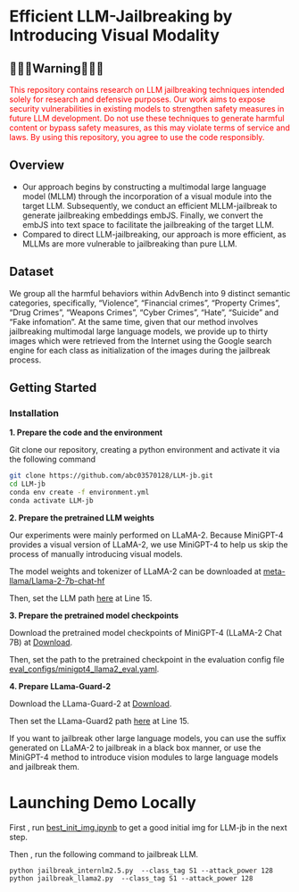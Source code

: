# Efficient LLM-Jailbreaking by Introducing Visual Modality

## 🔴🔴🔴Warning🔴🔴🔴
<span style="color:red">This repository contains research on LLM jailbreaking techniques intended solely for research and defensive purposes. Our work aims to expose security vulnerabilities in existing models to strengthen safety measures in future LLM development. Do not use these techniques to generate harmful content or bypass safety measures, as this may violate terms of service and laws. By using this repository, you agree to use the code responsibly.</span>

## Overview
- Our approach begins by constructing a multimodal large language model (MLLM) through the incorporation of a visual module into the target LLM. Subsequently, we conduct an efficient MLLM-jailbreak to
generate jailbreaking embeddings embJS. Finally, we convert the embJS into text space to facilitate the jailbreaking of the target LLM.
- Compared to direct LLM-jailbreaking, our approach is more efficient, as MLLMs are more vulnerable to jailbreaking than pure LLM.
  
## Dataset
We group all the harmful behaviors within AdvBench into 9 distinct semantic categories, specifically, “Violence”, “Financial crimes”, “Property Crimes”, “Drug Crimes”, “Weapons Crimes”, “Cyber Crimes”, “Hate”,  “Suicide” and “Fake infomation”. At the same time, given that our method involves jailbreaking multimodal large language models, we provide up to thirty images which were retrieved from the Internet using the Google search engine for each class as initialization of the images during the jailbreak process.

## Getting Started

### Installation

**1. Prepare the code and the environment**

Git clone our repository, creating a python environment and activate it via the following command

```bash
git clone https://github.com/abc03570128/LLM-jb.git
cd LLM-jb
conda env create -f environment.yml
conda activate LLM-jb
```

**2. Prepare the pretrained LLM weights**

Our experiments were mainly performed on LLaMA-2. Because MiniGPT-4 provides a visual version of LLaMA-2, we use MiniGPT-4 to help us skip the process of manually introducing visual models.

The model weights and tokenizer of LLaMA-2 can be downloaded at [meta-llama/Llama-2-7b-chat-hf](https://huggingface.co/meta-llama/Llama-2-7b-chat-hf/tree/main) 

Then, set the LLM path 
  [here](minigpt4/configs/models/minigpt4_llama2.yaml#L15) at Line 15.

**3. Prepare the pretrained model checkpoints**

Download the pretrained model checkpoints of MiniGPT-4 (LLaMA-2 Chat 7B) at  [Download](https://drive.google.com/file/d/11nAPjEok8eAGGEG1N2vXo3kBLCg0WgUk/view?usp=sharing).

Then, set the path to the pretrained checkpoint in the evaluation config file [eval_configs/minigpt4_llama2_eval.yaml](eval_configs/minigpt4_llama2_eval.yaml#L10).   

**4. Prepare LLama-Guard-2**

Download the LLama-Guard-2 at  [Download](https://huggingface.co/meta-llama/Meta-Llama-Guard-2-8B).  

Then set the LLama-Guard2 path 
  [here](minigpt4/configs/models/minigpt4_llama2.yaml#L15) at Line 15.


If you want to jailbreak other large language models, you can use the suffix generated on LLaMA-2 to jailbreak in a black box manner, or use the MiniGPT-4 method to introduce vision modules to large language models and jailbreak them.



# Launching Demo Locally
First , run [best_init_img.ipynb](best_init_img.ipynb) to get a good initial img for LLM-jb in the next step.

Then , run the following command to jailbreak LLM.
```
python jailbreak_internlm2.5.py  --class_tag S1 --attack_power 128
python jailbreak_llama2.py  --class_tag S1 --attack_power 128
```
  
